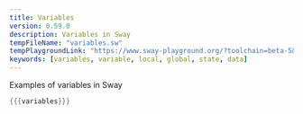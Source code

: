 ```yaml
---
title: Variables
version: 0.59.0
description: Variables in Sway
tempFileName: "variables.sw"
tempPlaygroundLink: "https://www.sway-playground.org/?toolchain=beta-5&transpile=false&gist=26803ea06904a41f2c03a6be18f01cdd"
keywords: [variables, variable, local, global, state, data]
---
```


Examples of variables in Sway

```rust
{{{variables}}}
```
